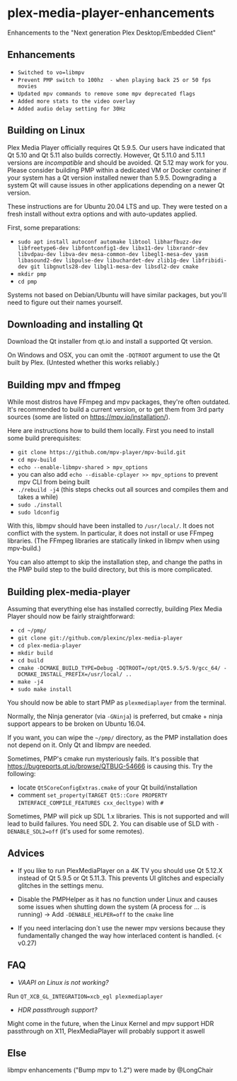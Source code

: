 # plex-media-player-enhancements
Enhancements to the "Next generation Plex Desktop/Embedded Client"

## Enhancements
* ``Switched to vo=libmpv``
* ``Prevent PMP switch to 100hz  - when playing back 25 or 50 fps movies``
* ``Updated mpv commands to remove some mpv deprecated flags``
* ``Added more stats to the video overlay``
* ``Added audio delay setting for 30Hz``


## Building on Linux

Plex Media Player officially requires Qt 5.9.5. Our users have indicated that Qt 5.10 and Qt 5.11 also builds correctly. However, Qt 5.11.0 and 5.11.1 versions are _incompatible_ and should be avoided. Qt 5.12 may work for you. Please consider building PMP within a dedicated VM or Docker container if your system has a Qt version installed newer than 5.9.5. Downgrading a system Qt will cause issues in other applications depending on a newer Qt version.

These instructions are for Ubuntu 20.04 LTS and up. They were tested on a fresh install without extra options and with auto-updates applied.

First, some preparations:

* ``sudo apt install autoconf automake libtool libharfbuzz-dev libfreetype6-dev libfontconfig1-dev
    libx11-dev libxrandr-dev libvdpau-dev libva-dev mesa-common-dev libegl1-mesa-dev
    yasm libasound2-dev libpulse-dev libuchardet-dev zlib1g-dev libfribidi-dev git
    libgnutls28-dev libgl1-mesa-dev libsdl2-dev cmake``
* ``mkdir pmp``
* ``cd pmp``

Systems not based on Debian/Ubuntu will have similar packages, but you'll need to figure out their names yourself.

## Downloading and installing Qt

Download the Qt installer from qt.io and install a supported Qt version.

On Windows and OSX, you can omit the ``-DQTROOT`` argument to use the Qt built by Plex. (Untested whether this works reliably.)

## Building mpv and ffmpeg

While most distros have FFmpeg and mpv packages, they're often outdated. It's recommended to build a current version, or to get them from 3rd party sources (some are listed on https://mpv.io/installation/).

Here are instructions how to build them locally. First you need to install some build prerequisites:

* ``git clone https://github.com/mpv-player/mpv-build.git``
* ``cd mpv-build``
* ``echo --enable-libmpv-shared > mpv_options``
* you can also add ``echo --disable-cplayer >> mpv_options`` to prevent mpv CLI from being built
* ``./rebuild -j4`` (this steps checks out all sources and compiles them and takes a while)
* ``sudo ./install``
* ``sudo ldconfig``

With this, libmpv should have been installed to ``/usr/local/``. It does not conflict with the system. In particular, it does not install or use FFmpeg libraries. (The FFmpeg libraries are statically linked in libmpv when using mpv-build.)

You can also attempt to skip the installation step, and change the paths in the PMP build step to the build directory, but this is more complicated.

## Building plex-media-player

Assuming that everything else has installed correctly, building Plex Media Player should now be fairly straightforward:

* ``cd ~/pmp/``
* ``git clone git://github.com/plexinc/plex-media-player``
* ``cd plex-media-player``
* ``mkdir build``
* ``cd build``
* ``cmake -DCMAKE_BUILD_TYPE=Debug -DQTROOT=/opt/Qt5.9.5/5.9/gcc_64/ -DCMAKE_INSTALL_PREFIX=/usr/local/ ..``
* ``make -j4``
* ``sudo make install``

You should now be able to start PMP as ``plexmediaplayer`` from the terminal.


Normally, the Ninja generator (via ``-GNinja``) is preferred, but cmake + ninja support appears to be broken on Ubuntu 16.04.

If you want, you can wipe the ``~/pmp/`` directory, as the PMP installation does not depend on it. Only Qt and libmpv are needed.

Sometimes, PMP's cmake run mysteriously fails. It's possible that https://bugreports.qt.io/browse/QTBUG-54666 is causing this. Try the following:

* locate ``Qt5CoreConfigExtras.cmake`` of your Qt build/installation
* comment ``set_property(TARGET Qt5::Core PROPERTY INTERFACE_COMPILE_FEATURES cxx_decltype)`` with ``#``

Sometimes, PMP will pick up SDL 1.x libraries. This is not supported and will lead to build failures. You need SDL 2. You can disable use of SLD with ``-DENABLE_SDL2=off`` (it's used for some remotes).

## Advices 

* If you like to run PlexMediaPlayer on a 4K TV you should use Qt 5.12.X instead of Qt 5.9.5 or Qt 5.11.3. This prevents UI glitches and especially glitches in the settings menu.

* Disable the PMPHelper as it has no function under Linux and causes some issues when shutting down the system (A process for ... is running)  -> Add ``-DENABLE_HELPER=off`` to the ``cmake`` line

* If you need interlacing don´t use the newer mpv versions because they fundamentally changed the way how interlaced content is handled. (< v0.27)


## FAQ
* _VAAPI on Linux is not working?_

Run ``QT_XCB_GL_INTEGRATION=xcb_egl plexmediaplayer``


* _HDR passthrough support?_

Might come in the future, when the Linux Kernel and mpv support HDR passthrough on X11, PlexMediaPlayer will probably support it aswell

## Else
libmpv enhancements ("Bump mpv to 1.2") were made by @LongChair
